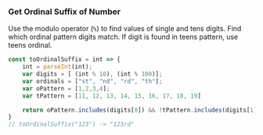### Get Ordinal Suffix of Number

Use the modulo operator (`%`) to find values of single and tens digits.
Find which ordinal pattern digits match.
If digit is found in teens pattern, use teens ordinal.

```js
const toOrdinalSuffix = int => {
	int = parseInt(int);
	var digits = [ (int % 10), (int % 100)];
	var ordinals = ["st", "nd", "rd", "th"];
	var oPattern = [1,2,3,4];
	var tPattern = [11, 12, 13, 14, 15, 16, 17, 18, 19]

	return oPattern.includes(digits[0]) && !tPattern.includes(digits[1]) ? int + ordinals[digits[0]-1] : int + ordinals[3];
}
// toOrdinalSuffix("123") -> "123rd"
```